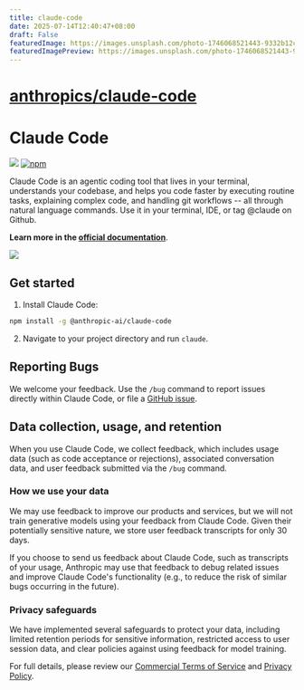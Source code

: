 ```yaml
---
title: claude-code
date: 2025-07-14T12:40:47+08:00
draft: False
featuredImage: https://images.unsplash.com/photo-1746068521443-9332b12c9ed8?ixid=M3w0NjAwMjJ8MHwxfHJhbmRvbXx8fHx8fHx8fDE3NTI0NjgwMzl8&ixlib=rb-4.1.0
featuredImagePreview: https://images.unsplash.com/photo-1746068521443-9332b12c9ed8?ixid=M3w0NjAwMjJ8MHwxfHJhbmRvbXx8fHx8fHx8fDE3NTI0NjgwMzl8&ixlib=rb-4.1.0
---
```


# [anthropics/claude-code](https://github.com/anthropics/claude-code)

# Claude Code

![](https://img.shields.io/badge/Node.js-18%2B-brightgreen?style=flat-square) [![npm]](https://www.npmjs.com/package/@anthropic-ai/claude-code)

[npm]: https://img.shields.io/npm/v/@anthropic-ai/claude-code.svg?style=flat-square

Claude Code is an agentic coding tool that lives in your terminal, understands your codebase, and helps you code faster by executing routine tasks, explaining complex code, and handling git workflows -- all through natural language commands. Use it in your terminal, IDE, or tag @claude on Github.

**Learn more in the [official documentation](https://docs.anthropic.com/en/docs/claude-code/overview)**.

<img src="./demo.gif" />

## Get started

1. Install Claude Code:

```sh
npm install -g @anthropic-ai/claude-code
```

2. Navigate to your project directory and run `claude`.

## Reporting Bugs

We welcome your feedback. Use the `/bug` command to report issues directly within Claude Code, or file a [GitHub issue](https://github.com/anthropics/claude-code/issues).

## Data collection, usage, and retention

When you use Claude Code, we collect feedback, which includes usage data (such as code acceptance or rejections), associated conversation data, and user feedback submitted via the `/bug` command.

### How we use your data

We may use feedback to improve our products and services, but we will not train generative models using your feedback from Claude Code. Given their potentially sensitive nature, we store user feedback transcripts for only 30 days.

If you choose to send us feedback about Claude Code, such as transcripts of your usage, Anthropic may use that feedback to debug related issues and improve Claude Code's functionality (e.g., to reduce the risk of similar bugs occurring in the future).

### Privacy safeguards

We have implemented several safeguards to protect your data, including limited retention periods for sensitive information, restricted access to user session data, and clear policies against using feedback for model training.

For full details, please review our [Commercial Terms of Service](https://www.anthropic.com/legal/commercial-terms) and [Privacy Policy](https://www.anthropic.com/legal/privacy).
